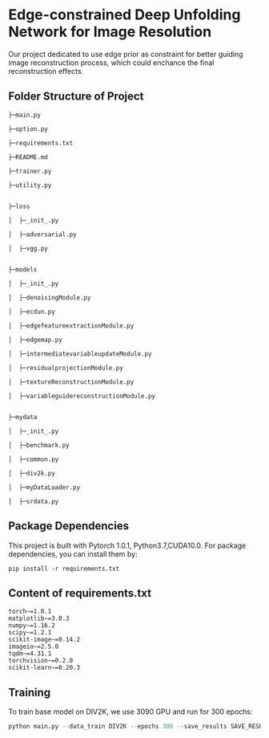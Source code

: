 # Edge-constrained Deep Unfolding Network for Image Resolution
Our project dedicated to use edge prior as constraint for better guiding image reconstruction process, which could enchance the final reconstruction effects.
## Folder Structure of Project
```
├─main.py

├─option.py

├─requirements.txt

├─README.md

├─trainer.py

├─utility.py


├─loss

│  ├─_init_.py

│  ├─adversarial.py

│  ├─vgg.py


├─models

│  ├─_init_.py

│  ├─denoisingModule.py

│  ├─ecdun.py

│  ├─edgefeatureextractionModule.py

│  ├─edgemap.py

│  ├─intermediatevariableupdateModule.py

│  ├─residualprojectionModule.py

│  ├─textureReconstructionModule.py

│  ├─variableguidereconstructionModule.py


├─mydata

│  ├─_init_.py

│  ├─benchmark.py

│  ├─common.py

│  ├─div2k.py

│  ├─myDataLoader.py

│  ├─srdata.py
```

## Package Dependencies
This project is built with Pytorch 1.0.1, Python3.7,CUDA10.0. For package dependencies, you can install them by:

`pip install -r requirements.txt`

## Content of requirements.txt

```
torch~=1.0.1
matplotlib~=3.0.3
numpy~=1.16.2
scipy~=1.2.1
scikit-image~=0.14.2
imageio~=2.5.0
tqdm~=4.31.1
torchvision~=0.2.0
scikit-learn~=0.20.3
```

## Training
To train base model on DIV2K, we use 3090 GPU and run for 300 epochs:
```python
python main.py --data_train DIV2K --epochs 300 --save_results SAVE_RESULTS
```
